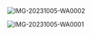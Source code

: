 ![IMG-20231005-WA0002](https://github.com/Shamkumar234/Unit2-challenge/assets/144878682/d9df8bb9-ea78-4817-8865-7b63ebb8e592)


![IMG-20231005-WA0001](https://github.com/Shamkumar234/Unit2-challenge/assets/144878682/303eea0d-1e0e-430f-89dd-39a8c3f885bf)
